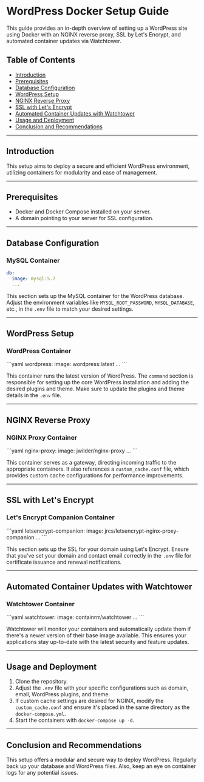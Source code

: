 # WordPress Docker Setup Guide

This guide provides an in-depth overview of setting up a WordPress site using Docker with an NGINX reverse proxy, SSL by Let's Encrypt, and automated container updates via Watchtower.

## Table of Contents
- [Introduction](#introduction)
- [Prerequisites](#prerequisites)
- [Database Configuration](#database-configuration)
- [WordPress Setup](#wordpress-setup)
- [NGINX Reverse Proxy](#nginx-reverse-proxy)
- [SSL with Let's Encrypt](#ssl-with-lets-encrypt)
- [Automated Container Updates with Watchtower](#automated-container-updates-with-watchtower)
- [Usage and Deployment](#usage-and-deployment)
- [Conclusion and Recommendations](#conclusion-and-recommendations)

---

## Introduction

This setup aims to deploy a secure and efficient WordPress environment, utilizing containers for modularity and ease of management.

---

## Prerequisites

- Docker and Docker Compose installed on your server.
- A domain pointing to your server for SSL configuration.

---

## Database Configuration

### MySQL Container

```yaml
db:
  image: mysql:5.7
  ...
```

This section sets up the MySQL container for the WordPress database. Adjust the environment variables like `MYSQL_ROOT_PASSWORD`, `MYSQL_DATABASE`, etc., in the `.env` file to match your desired settings.

---

## WordPress Setup

### WordPress Container

\```yaml
wordpress:
  image: wordpress:latest
  ...
\```

This container runs the latest version of WordPress. The `command` section is responsible for setting up the core WordPress installation and adding the desired plugins and theme. Make sure to update the plugins and theme details in the `.env` file.

---

## NGINX Reverse Proxy

### NGINX Proxy Container

\```yaml
nginx-proxy:
  image: jwilder/nginx-proxy
  ...
\```

This container serves as a gateway, directing incoming traffic to the appropriate containers. It also references a `custom_cache.conf` file, which provides custom cache configurations for performance improvements.

---

## SSL with Let's Encrypt

### Let's Encrypt Companion Container

\```yaml
letsencrypt-companion:
  image: jrcs/letsencrypt-nginx-proxy-companion
  ...
\```

This section sets up the SSL for your domain using Let's Encrypt. Ensure that you've set your domain and contact email correctly in the `.env` file for certificate issuance and renewal notifications.

---

## Automated Container Updates with Watchtower

### Watchtower Container

\```yaml
watchtower:
  image: containrrr/watchtower
  ...
\```

Watchtower will monitor your containers and automatically update them if there's a newer version of their base image available. This ensures your applications stay up-to-date with the latest security and feature updates.

---

## Usage and Deployment

1. Clone the repository.
2. Adjust the `.env` file with your specific configurations such as domain, email, WordPress plugins, and theme.
3. If custom cache settings are desired for NGINX, modify the `custom_cache.conf` and ensure it's placed in the same directory as the `docker-compose.yml`.
4. Start the containers with `docker-compose up -d`.
---

## Conclusion and Recommendations

This setup offers a modular and secure way to deploy WordPress. Regularly back up your database and WordPress files. Also, keep an eye on container logs for any potential issues.